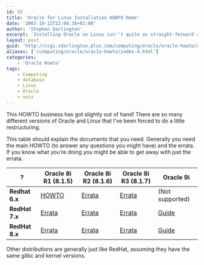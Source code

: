 ```yaml
---
id: 93
title: 'Oracle for Linux Installation HOWTO Home'
date: '2003-10-12T22:04:36+01:00'
author: 'Stephen Darlington'
excerpt: 'Installing Oracle on Linux isn''t quite as straight-forward as it might be. Here is some guidance on making it easier. '
layout: post
guid: 'http://ccgi.sdarlington.plus.com/computing/oracle/oracle-howto/oracle-for-linux-installation-howto-home.html'
aliases: ['/computing/oracle/oracle-howto/index-4.html']
categories:
    - 'Oracle Howto'
tags:
    - Computing
    - database
    - Linux
    - Oracle
    - unix
---
```


This HOWTO business has got slightly out of hand! There are so many different versions of Oracle and Linux that I’ve been forced to do a little restructuring.

This table should explain the documents that you need. Generally you need the main HOWTO (to answer any questions you might have) and the errata. If you know what you’re doing you might be able to get away with just the errata.

| ? | **Oracle 8i R1 (8.1.5)** | **Oracle 8i R2 (8.1.6)** | **Oracle 8i R3 (8.1.7)** | **Oracle 9i** |
|---|---|---|---|---|
| **Redhat 6.x** | [HOWTO](howto.html) | [Errata](install816.html) | [Errata](install817.html) | (Not supported) |
| **RedHat 7.x** | [Errata](redhat7.html) | [Errata](redhat7.html) | [Errata](redhat7.html) | [Guide](install901.html) |
| **RedHat 8.x** | [Errata](redhat8.html) | [Errata](redhat8.html) | [Errata](redhat8.html) | [Guide](install901.html) |

Other distributions are generally just like RedHat, assuming they have the same glibc and kernel versions.